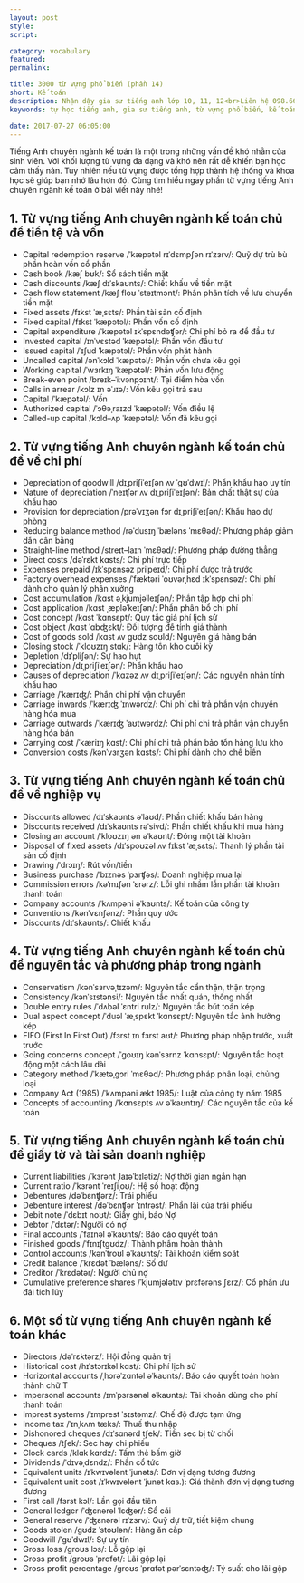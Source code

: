 ```yaml
---
layout: post
style:
script:

category: vocabulary
featured:
permalink:

title: 3000 từ vựng phổ biến (phần 14)
short: Kế toán
description: Nhận dậy gia sư tiếng anh lớp 10, 11, 12<br>Liên hệ 098.66.77.99.3<br>Anh Thịnh
keywords: tự học tiếng anh, gia sư tiếng anh, từ vựng phổ biến, kế toán, vocabulary, accountant

date: 2017-07-27 06:05:00
---
```


Tiếng Anh chuyên ngành kế toán là một trong những vấn đề khó nhằn của sinh viên. Với khối lượng từ vựng đa dạng và khó nên rất dễ khiến bạn học cảm thấy nản. Tuy nhiên nếu từ vựng được tổng hợp thành hệ thống và khoa học sẽ giúp bạn nhớ lâu hơn đó. Cùng tìm hiểu ngay phần từ vựng tiếng Anh chuyên ngành kế toán ở bài viết này nhé!

## 1. Từ vựng tiếng Anh chuyên ngành kế toán chủ đề tiền tệ và vốn

- Capital redemption reserve /ˈkæpətəl rɪˈdɛmpʃən rɪˈzɜrv/: Quỹ dự trù bù phần hoàn vốn cổ phần
- Cash book /kæʃ bʊk/: Sổ sách tiền mặt
- Cash discounts /kæʃ dɪˈskaʊnts/: Chiết khấu về tiền mặt
- Cash flow statement /kæʃ floʊ ˈsteɪtmənt/: Phần phân tích về lưu chuyển tiền mặt
- Fixed assets /fɪkst ˈæˌsɛts/: Phần tài sản cố định
- Fixed capital /fɪkst ˈkæpətəl/: Phần vốn cố định
- Capital expenditure /ˈkæpətəl ɪkˈspɛndəʧər/:  Chi phí bỏ ra để đầu tư
- Invested capital /ɪnˈvɛstəd ˈkæpətəl/: Phần vốn đầu tư
- Issued capital /ˈɪʃud ˈkæpətəl/: Phần vốn phát hành
- Uncalled capital /ənˈkɔld ˈkæpətəl/: Phần vốn chưa kêu gọi
- Working capital /ˈwɜrkɪŋ ˈkæpətəl/: Phần vốn lưu động
- Break-even point /breɪk–ˈiːvənpɔɪnt/: Tại điểm hòa vốn
- Calls in arrear /kɔlz ɪn əˈɹɪə/: Vốn kêu gọi trả sau
- Capital /ˈkæpətəl/: Vốn
- Authorized capital /ˈɔθəˌraɪzd ˈkæpətəl/: Vốn điều lệ
- Called-up capital /kɔld–ʌp ˈkæpətəl/: Vốn đã kêu gọi

## 2. Từ vựng tiếng Anh chuyên ngành kế toán chủ đề về chi phí

- Depreciation of goodwill /dɪˌpriʃiˈeɪʃən ʌv ˈgʊˈdwɪl/: Phần khấu hao uy tín
- Nature of depreciation /ˈneɪʧər ʌv dɪˌpriʃiˈeɪʃən/: Bản chất thật sự của khấu hao
- Provision for depreciation /prəˈvɪʒən fɔr dɪˌpriʃiˈeɪʃən/: Khấu hao dự phòng
- Reducing balance method /rəˈdusɪŋ ˈbæləns ˈmɛθəd/: Phương pháp giảm dần cân bằng
- Straight-line method /streɪt–laɪn ˈmɛθəd/: Phương pháp đường thẳng
- Direct costs /dəˈrɛkt kɑsts/: Chi phí trực tiếp
- Expenses prepaid /ɪkˈspɛnsəz priˈpeɪd/: Chi phí được trả trước
- Factory overhead expenses /ˈfæktəri ˈoʊvərˌhɛd ɪkˈspɛnsəz/: Chi phí dành cho quản lý phân xưởng
- Cost accumulation /kɑst əˌkjumjəˈleɪʃən/: Phần tập hợp chi phí
- Cost application /kɑst ˌæpləˈkeɪʃən/: Phần phân bổ chi phí
- Cost concept /kɑst ˈkɑnsɛpt/: Quy tắc giá phí lịch sử
- Cost object /kɑst ˈɑbʤɛkt/: Đối tượng để tính giá thành
- Cost of goods sold /kɑst ʌv gʊdz soʊld/: Nguyên giá hàng bán
- Closing stock /ˈkloʊzɪŋ stɑk/: Hàng tồn kho cuối kỳ
- Depletion /dɪˈpliʃən/: Sự hao hụt
- Depreciation /dɪˌpriʃiˈeɪʃən/: Phần khấu hao
- Causes of depreciation /ˈkɑzəz ʌv dɪˌpriʃiˈeɪʃən/: Các nguyên nhân tính khấu hao
- Carriage /ˈkærɪʤ/: Phần chi phí vận chuyển
- Carriage inwards /ˈkærɪʤ ˈɪnwərdz/: Chi phí chi trả phần vận chuyển hàng hóa mua
- Carriage outwards /ˈkærɪʤ ˈaʊtwərdz/: Chi phí chi trả phần vận chuyển hàng hóa bán
- Carrying cost /ˈkæriɪŋ kɑst/: Chi phí chi trả phần bảo tồn hàng lưu kho
- Conversion costs /kənˈvɜrʒən kɑsts/: Chi phí dành cho chế biến

## 3. Từ vựng tiếng Anh chuyên ngành kế toán chủ đề về nghiệp vụ

- Discounts allowed /dɪˈskaʊnts əˈlaʊd/: Phần chiết khấu bán hàng
- Discounts received /dɪˈskaʊnts rəˈsivd/: Phần chiết khấu khi mua hàng
- Closing an account /ˈkloʊzɪŋ ən əˈkaʊnt/: Đóng một tài khoản
- Disposal of fixed assets /dɪˈspoʊzəl ʌv fɪkst ˈæˌsɛts/: Thanh lý phần tài sản cố định
- Drawing /ˈdrɔɪŋ/: Rút vốn/tiền
- Business purchase /ˈbɪznəs ˈpɜrʧəs/: Doanh nghiệp mua lại
- Commission errors /kəˈmɪʃən ˈɛrərz/: Lỗi ghi nhầm lẫn phần tài khoản thanh toán
- Company accounts /ˈkʌmpəni əˈkaʊnts/: Kế toán của công ty
- Conventions /kənˈvɛnʃənz/: Phần quy ước
- Discounts /dɪˈskaʊnts/: Chiết khấu

## 4. Từ vựng tiếng Anh chuyên ngành kế toán chủ đề nguyên tắc và phương pháp trong ngành

- Conservatism /kənˈsɜrvəˌtɪzəm/: Nguyên tắc cẩn thận, thận trọng
- Consistency /kənˈsɪstənsi/: Nguyên tắc nhất quán, thống nhất
- Double entry rules /ˈdʌbəl ˈɛntri rulz/: Nguyên tắc bút toán kép
- Dual aspect concept /ˈduəl ˈæˌspɛkt ˈkɑnsɛpt/: Nguyên tắc ảnh hưởng kép
- FIFO (First In First Out) /fɜrst ɪn fɜrst aʊt/: Phương pháp nhập trước, xuất trước
- Going concerns concept /ˈgoʊɪŋ kənˈsɜrnz ˈkɑnsɛpt/: Nguyên tắc hoạt động một cách lâu dài
- Category method /ˈkætəˌgɔri ˈmɛθəd/: Phương pháp phân loại, chủng loại
- Company Act (1985) /ˈkʌmpəni ækt 1985/: Luật của công ty năm 1985
- Concepts of accounting /ˈkɑnsɛpts ʌv əˈkaʊntɪŋ/: Các nguyên tắc của kế toán

## 5. Từ vựng tiếng Anh chuyên ngành kế toán chủ đề giấy tờ và tài sản doanh nghiệp

- Current liabilities /ˈkɜrənt ˌlaɪəˈbɪlətiz/: Nợ thời gian ngắn hạn
- Current ratio /ˈkɜrənt ˈreɪʃiˌoʊ/: Hệ số hoạt động
- Debentures /dəˈbɛnʧərz/: Trái phiếu
- Debenture interest /dəˈbɛnʧər ˈɪntrəst/: Phần lãi của trái phiếu
- Debit note /ˈdɛbɪt noʊt/: Giấy ghi, báo Nợ
- Debtor /ˈdɛtər/: Người có nợ
- Final accounts /ˈfaɪnəl əˈkaʊnts/: Báo cáo quyết toán
- Finished goods /ˈfɪnɪʃtgʊdz/: Thành phẩm hoàn thành
- Control accounts /kənˈtroʊl əˈkaʊnts/: Tài khoản kiểm soát
- Credit balance /ˈkrɛdət ˈbæləns/: Số dư 
- Creditor /ˈkrɛdətər/: Người chủ nợ
- Cumulative preference shares /ˈkjumjələtɪv ˈprɛfərəns ʃɛrz/: Cổ phần ưu đãi tích lũy

## 6. Một số từ vựng tiếng Anh chuyên ngành kế toán khác

- Directors /dəˈrɛktərz/: Hội đồng quản trị
- Historical cost /hɪˈstɔrɪkəl kɑst/: Chi phí lịch sử
- Horizontal accounts /ˌhɔrəˈzɑntəl əˈkaʊnts/: Báo cáo quyết toán hoàn thành chữ T
- Impersonal accounts /ɪmˈpɜrsənəl əˈkaʊnts/: Tài khoản dùng cho phí thanh toán
- Imprest systems /ˈɪmprest ˈsɪstəmz/: Chế độ được tạm ứng
- Income tax /ˈɪnˌkʌm tæks/: Thuế thu nhập
- Dishonored cheques /dɪˈsɑnərd tʃek/: Tiền sec bị từ chối
- Cheques /tʃek/: Sec hay chi phiếu
- Clock cards /klɑk kɑrdz/: Tấm thẻ bấm giờ
- Dividends /ˈdɪvəˌdɛndz/: Phần cổ tức
- Equivalent units /ɪˈkwɪvələnt ˈjunəts/: Đơn vị dạng tương đương
- Equivalent unit cost /ɪˈkwɪvələnt ˈjunət kɑs.): Giá thành đơn vị dạng tương đương
- First call /fɜrst kɔl/: Lần gọi đầu tiên
- General ledger /ˈʤɛnərəl ˈlɛʤər/: Sổ cái
- General reserve /ˈʤɛnərəl rɪˈzɜrv/: Quỹ dự trữ, tiết kiệm chung
- Goods stolen /gʊdz ˈstoʊlən/: Hàng ăn cắp
- Goodwill /ˈgʊˈdwɪl/: Sự uy tín
- Gross loss /groʊs lɔs/: Lỗ gộp lại
- Gross profit /groʊs ˈprɑfət/: Lãi gộp lại
- Gross profit percentage /groʊs ˈprɑfət pərˈsɛntəʤ/: Tỷ suất cho lãi gộp
